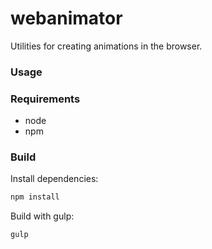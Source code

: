 # webanimator
Utilities for creating animations in the browser.

### Usage

### Requirements
  * node
  * npm

### Build
Install dependencies:
```sh
npm install
```

Build with gulp:
```sh
gulp
```
